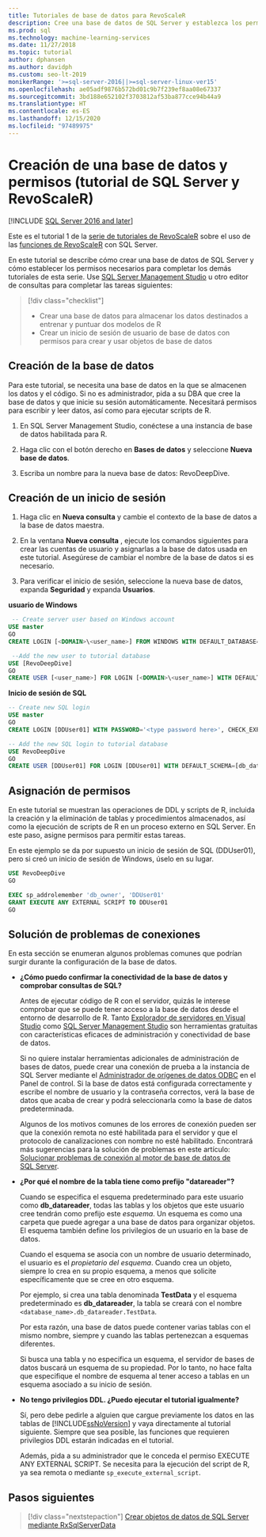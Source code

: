 ```yaml
---
title: Tutoriales de base de datos para RevoScaleR
description: Cree una base de datos de SQL Server y establezca los permisos necesarios para completar los otros tutoriales de R.
ms.prod: sql
ms.technology: machine-learning-services
ms.date: 11/27/2018
ms.topic: tutorial
author: dphansen
ms.author: davidph
ms.custom: seo-lt-2019
monikerRange: '>=sql-server-2016||>=sql-server-linux-ver15'
ms.openlocfilehash: ae05adf9876b572bd01c9b7f239ef8aa08e67337
ms.sourcegitcommit: 3bd188e652102f3703812af53ba877cce94b44a9
ms.translationtype: HT
ms.contentlocale: es-ES
ms.lasthandoff: 12/15/2020
ms.locfileid: "97489975"
---
```

# <a name="create-a-database-and-permissions-sql-server-and-revoscaler-tutorial"></a>Creación de una base de datos y permisos (tutorial de SQL Server y RevoScaleR)
[!INCLUDE [SQL Server 2016 and later](../../includes/applies-to-version/sqlserver2016.md)]

Este es el tutorial 1 de la [serie de tutoriales de RevoScaleR](deepdive-data-science-deep-dive-using-the-revoscaler-packages.md) sobre el uso de las [funciones de RevoScaleR](/machine-learning-server/r-reference/revoscaler/revoscaler) con SQL Server.

En este tutorial se describe cómo crear una base de datos de SQL Server y cómo establecer los permisos necesarios para completar los demás tutoriales de esta serie. Use [SQL Server Management Studio](../../ssms/download-sql-server-management-studio-ssms.md) u otro editor de consultas para completar las tareas siguientes:

> [!div class="checklist"]
> * Crear una base de datos para almacenar los datos destinados a entrenar y puntuar dos modelos de R
> * Crear un inicio de sesión de usuario de base de datos con permisos para crear y usar objetos de base de datos
  
## <a name="create-the-database"></a>Creación de la base de datos

Para este tutorial, se necesita una base de datos en la que se almacenen los datos y el código. Si no es administrador, pida a su DBA que cree la base de datos y que inicie su sesión automáticamente. Necesitará permisos para escribir y leer datos, así como para ejecutar scripts de R.

1. En SQL Server Management Studio, conéctese a una instancia de base de datos habilitada para R.

2. Haga clic con el botón derecho en **Bases de datos** y seleccione **Nueva base de datos**.
  
2. Escriba un nombre para la nueva base de datos: RevoDeepDive.
  
## <a name="create-a-login"></a>Creación de un inicio de sesión
  
1. Haga clic en **Nueva consulta** y cambie el contexto de la base de datos a la base de datos maestra.
  
2. En la ventana **Nueva consulta** , ejecute los comandos siguientes para crear las cuentas de usuario y asignarlas a la base de datos usada en este tutorial. Asegúrese de cambiar el nombre de la base de datos si es necesario.

3. Para verificar el inicio de sesión, seleccione la nueva base de datos, expanda **Seguridad** y expanda **Usuarios**.
  
**usuario de Windows**
  
```sql
 -- Create server user based on Windows account
USE master
GO
CREATE LOGIN [<DOMAIN>\<user_name>] FROM WINDOWS WITH DEFAULT_DATABASE=[RevoDeepDive]

 --Add the new user to tutorial database
USE [RevoDeepDive]
GO
CREATE USER [<user_name>] FOR LOGIN [<DOMAIN>\<user_name>] WITH DEFAULT_SCHEMA=[db_datareader]
```

**Inicio de sesión de SQL**

```sql
-- Create new SQL login
USE master
GO
CREATE LOGIN [DDUser01] WITH PASSWORD='<type password here>', CHECK_EXPIRATION=OFF, CHECK_POLICY=OFF;

-- Add the new SQL login to tutorial database
USE RevoDeepDive
GO
CREATE USER [DDUser01] FOR LOGIN [DDUser01] WITH DEFAULT_SCHEMA=[db_datareader]
```

## <a name="assign-permissions"></a>Asignación de permisos

En este tutorial se muestran las operaciones de DDL y scripts de R, incluida la creación y la eliminación de tablas y procedimientos almacenados, así como la ejecución de scripts de R en un proceso externo en SQL Server. En este paso, asigne permisos para permitir estas tareas.

En este ejemplo se da por supuesto un inicio de sesión de SQL (DDUser01), pero si creó un inicio de sesión de Windows, úselo en su lugar.

```sql
USE RevoDeepDive
GO

EXEC sp_addrolemember 'db_owner', 'DDUser01'
GRANT EXECUTE ANY EXTERNAL SCRIPT TO DDUser01
GO
```

## <a name="troubleshoot-connections"></a>Solución de problemas de conexiones

En esta sección se enumeran algunos problemas comunes que podrían surgir durante la configuración de la base de datos.

- **¿Cómo puedo confirmar la conectividad de la base de datos y comprobar consultas de SQL?**
  
    Antes de ejecutar código de R con el servidor, quizás le interese comprobar que se puede tener acceso a la base de datos desde el entorno de desarrollo de R. Tanto [Explorador de servidores en Visual Studio](/previous-versions/x603htbk(v=vs.140)) como [SQL Server Management Studio](../../ssms/download-sql-server-management-studio-ssms.md) son herramientas gratuitas con características eficaces de administración y conectividad de base de datos.
  
    Si no quiere instalar herramientas adicionales de administración de bases de datos, puede crear una conexión de prueba a la instancia de SQL Server mediante el [Administrador de orígenes de datos ODBC](../../odbc/admin/odbc-data-source-administrator.md) en el Panel de control. Si la base de datos está configurada correctamente y escribe el nombre de usuario y la contraseña correctos, verá la base de datos que acaba de crear y podrá seleccionarla como la base de datos predeterminada.
  
    Algunos de los motivos comunes de los errores de conexión pueden ser que la conexión remota no esté habilitada para el servidor y que el protocolo de canalizaciones con nombre no esté habilitado. Encontrará más sugerencias para la solución de problemas en este artículo: [Solucionar problemas de conexión al motor de base de datos de SQL Server](../../database-engine/configure-windows/troubleshoot-connecting-to-the-sql-server-database-engine.md).
  
- **¿Por qué el nombre de la tabla tiene como prefijo "datareader"?**
  
    Cuando se especifica el esquema predeterminado para este usuario como **db_datareader**, todas las tablas y los objetos que este usuario cree tendrán como prefijo este *esquema*. Un esquema es como una carpeta que puede agregar a una base de datos para organizar objetos. El esquema también define los privilegios de un usuario en la base de datos.
  
    Cuando el esquema se asocia con un nombre de usuario determinado, el usuario es el _propietario del esquema_. Cuando crea un objeto, siempre lo crea en su propio esquema, a menos que solicite específicamente que se cree en otro esquema.
  
    Por ejemplo, si crea una tabla denominada **TestData** y el esquema predeterminado es **db_datareader**, la tabla se creará con el nombre `<database_name>.db_datareader.TestData`.
  
    Por esta razón, una base de datos puede contener varias tablas con el mismo nombre, siempre y cuando las tablas pertenezcan a esquemas diferentes.
   
    Si busca una tabla y no especifica un esquema, el servidor de bases de datos buscará un esquema de su propiedad. Por lo tanto, no hace falta que especifique el nombre de esquema al tener acceso a tablas en un esquema asociado a su inicio de sesión.
  
- **No tengo privilegios DDL. ¿Puedo ejecutar el tutorial igualmente?**
  
    Sí, pero debe pedirle a alguien que cargue previamente los datos en las tablas de [!INCLUDE[ssNoVersion](../../includes/ssnoversion-md.md)] y vaya directamente al tutorial siguiente. Siempre que sea posible, las funciones que requieren privilegios DDL estarán indicadas en el tutorial.

    Además, pida a su administrador que le conceda el permiso EXECUTE ANY EXTERNAL SCRIPT. Se necesita para la ejecución del script de R, ya sea remota o mediante `sp_execute_external_script`.

## <a name="next-steps"></a>Pasos siguientes

> [!div class="nextstepaction"]
> [Crear objetos de datos de SQL Server mediante RxSqlServerData](../../machine-learning/tutorials/deepdive-create-sql-server-data-objects-using-rxsqlserverdata.md)
